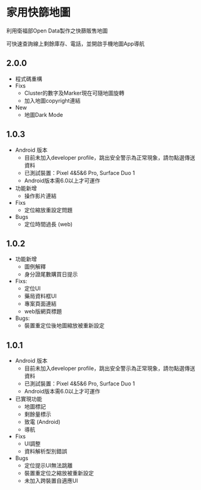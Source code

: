 # 家用快篩地圖

利用衛福部Open Data製作之快篩販售地圖

可快速查詢線上剩餘庫存、電話，並開啟手機地圖App導航

## 2.0.0
- 程式碼重構
- Fixs
    - Cluster的數字及Marker現在可隨地圖旋轉
    - 加入地圖copyright連結
- New
    - 地圖Dark Mode

## 1.0.3
- Android 版本
    - 目前未加入developer profile，跳出安全警示為正常現象，請勿點選傳送資料
    - 已測試裝置：Pixel 4&5&6 Pro, Surface Duo 1
    - Android版本需6.0以上才可運作
- 功能新增
   - 操作影片連結
- Fixs
   - 定位縮放重設定問題
- Bugs
   - 定位時間過長 (web)

## 1.0.2
- 功能新增
    - 圖例解釋
    - 身分證尾數購買日提示
- Fixs:
    - 定位UI
    - 藥局資料框UI
    - 專案頁面連結
    - web版網頁標題
- Bugs:
    - 裝置重定位後地圖縮放被重新設定

## 1.0.1
- Android 版本
    - 目前未加入developer profile，跳出安全警示為正常現象，請勿點選傳送資料
    - 已測試裝置：Pixel 4&5&6 Pro, Surface Duo 1
    - Android版本需6.0以上才可運作
- 已實現功能
    - 地圖標記
    - 剩餘量標示
    - 致電 (Android)
    - 導航
- Fixs
    - UI調整
    - 資料解析型別錯誤
- Bugs
    - 定位提示UI無法跳離
    - 裝置重定位之縮放被重新設定
    - 未加入跨裝置自適應UI
